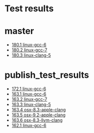 Test results
===
# master
 - [180.1 linux-gcc-6](https://ledfan.github.io/Bachelorproef/test_results/master/180.1-linux-gcc-6.html)
 - [180.2 linux-gcc-7](https://ledfan.github.io/Bachelorproef/test_results/master/180.2-linux-gcc-7.html)
 - [180.3 linux-clang-5](https://ledfan.github.io/Bachelorproef/test_results/master/180.3-linux-clang-5.html)
# publish_test_results
 - [172.1 linux-gcc-6](https://ledfan.github.io/Bachelorproef/test_results/publish_test_results/172.1-linux-gcc-6.html)
 - [163.1 linux-gcc-6](https://ledfan.github.io/Bachelorproef/test_results/publish_test_results/163.1-linux-gcc-6.html)
 - [163.2 linux-gcc-7](https://ledfan.github.io/Bachelorproef/test_results/publish_test_results/163.2-linux-gcc-7.html)
 - [163.3 linux-clang-5](https://ledfan.github.io/Bachelorproef/test_results/publish_test_results/163.3-linux-clang-5.html)
 - [163.4 osx-8.3-apple-clang](https://ledfan.github.io/Bachelorproef/test_results/publish_test_results/163.4-osx-8.3-apple-clang.html)
 - [163.5 osx-9.2-apple-clang](https://ledfan.github.io/Bachelorproef/test_results/publish_test_results/163.5-osx-9.2-apple-clang.html)
 - [163.6 osx-8.3-llvm-clang](https://ledfan.github.io/Bachelorproef/test_results/publish_test_results/163.6-osx-8.3-llvm-clang.html)
 - [162.1 linux-gcc-6](https://ledfan.github.io/Bachelorproef/test_results/publish_test_results/162.1-linux-gcc-6.html)
